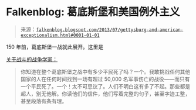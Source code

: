 <!--yml

category: 未分类

date: 2024-05-12 20:04:38

-->

# Falkenblog: 葛底斯堡和美国例外主义

> 来源：[`falkenblog.blogspot.com/2013/07/gettysburg-and-american-exceptionalism.html#0001-01-01`](http://falkenblog.blogspot.com/2013/07/gettysburg-and-american-exceptionalism.html#0001-01-01)

150 年前，葛底斯堡一战就此展开。这里是

[关于战斗的战争学家：](http://exiledonline.com/a-memorial-day-war-nerd-gettysburg-was-the-finest-fight-ever-in-the-world/)

> 你知道在整个葛底斯堡之战中有多少平民死了吗？一个。我敢挑战任何其他国家的人在任何时间找到一场有超过 50,000 名军事伤亡的战役——而只有一个平民死了。一个！太不可思议了。人们不明白这有多了不起。那些都是超人，别无他解。你读他们的信件，他们写着完整的句子，甚至字迹工整，甚至段落有条有理。
